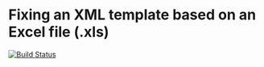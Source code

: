 # Fixing an XML template based on an Excel file (.xls)

[![Build Status](https://github.com/zimkaa/work_project/actions/workflows/checks.yaml/badge.svg?branch=master)](https://github.com/zimkaa/work_project/actions/workflows/checks.yaml)